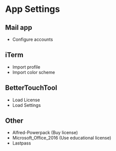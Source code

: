 App Settings
============


## Mail app 
* Configure accounts

## iTerm
* Import profile 
* Import color scheme

## BetterTouchTool
* Load License
* Load Settings

## Other
* Alfred-Powerpack (Buy license)
* Microsoft_Office_2016 (Use educational license)
* Lastpass
